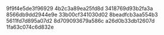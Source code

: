 9f9f4e5de3f96929
4b2c3a89ea25fd8d
3418769d93b2fa3a
8566db9dd2944e9e
33b00cf341030d02
8beadfcb3aa554b3
5611fd7d895a07d2
8d709093679a586c
a26d0b33db12607d
1fa63c074c6d832e
